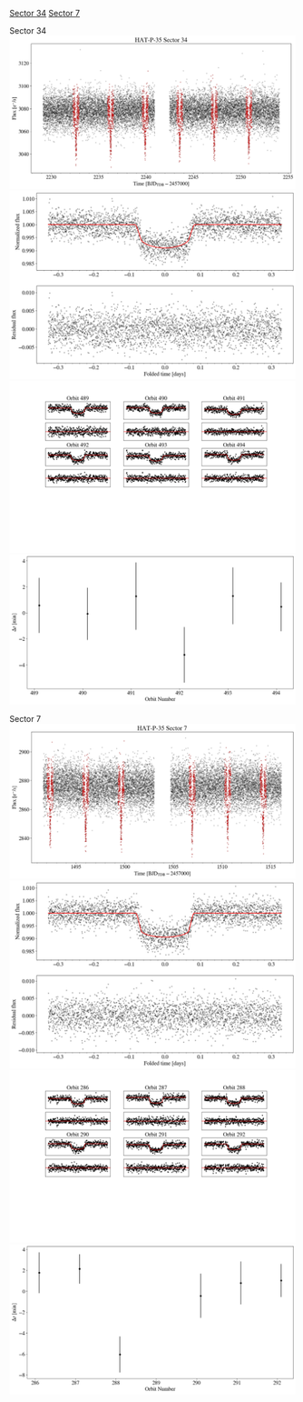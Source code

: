 [Sector 34](#sector34)
[Sector 7](#sector7)

<a name = "sector34"></a>
Sector 34
![alt text](/tt/HAT-P-35_Sector_34/HAT-P-35_Sector_34_a_TimeSeries.png)
![alt text](/tt/HAT-P-35_Sector_34/HAT-P-35_Sector_34_b_FoldedLightCurve.png)
![alt text](/tt/HAT-P-35_Sector_34/HAT-P-35_Sector_34_b_IndividualTransitsWithFit.png)
![alt text](/tt/HAT-P-35_Sector_34/HAT-P-35_Sector_34_c_TimingResiduals.png)

<a name = "sector7"></a>
Sector 7
![alt text](/tt/HAT-P-35_Sector_7/HAT-P-35_Sector_7_a_TimeSeries.png)
![alt text](/tt/HAT-P-35_Sector_7/HAT-P-35_Sector_7_b_FoldedLightCurve.png)
![alt text](/tt/HAT-P-35_Sector_7/HAT-P-35_Sector_7_b_IndividualTransitsWithFit.png)
![alt text](/tt/HAT-P-35_Sector_7/HAT-P-35_Sector_7_c_TimingResiduals.png)

